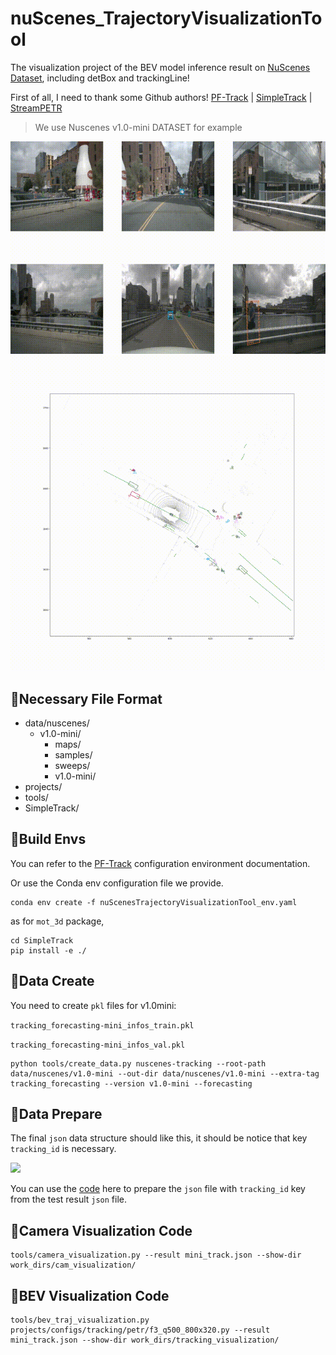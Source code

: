 # nuScenes_TrajectoryVisualizationTool
The visualization project of the BEV model inference result on [NuScenes Dataset](https://www.nuscenes.org/), including detBox and trackingLine!

First of all, I need to thank some Github authors! [PF-Track](https://github.com/TRI-ML/PF-Track) | [SimpleTrack](https://github.com/tusen-ai/SimpleTrack) | [StreamPETR](https://github.com/exiawsh/StreamPETR)

> We use Nuscenes v1.0-mini DATASET for example

<img src="work_dirs/cam_visualization/fcbccedd61424f1b85dcbf8f897f9754/video 00_00_00-00_00_30.gif" width="660px">

<img src="work_dirs/tracking_visualization/fcbccedd61424f1b85dcbf8f897f9754/videobev%2000_00_00-00_00_30.gif" width="660px">


## 🌵Necessary File Format
- data/nuscenes/
  - v1.0-mini/
    - maps/
    - samples/
    - sweeps/
    - v1.0-mini/
- projects/
- tools/
- SimpleTrack/

## 🌵Build Envs

You can refer to the [PF-Track](https://github.com/TRI-ML/PF-Track) configuration environment documentation. 

Or use the Conda env configuration file we provide.

```
conda env create -f nuScenesTrajectoryVisualizationTool_env.yaml
```

as for `mot_3d` package,

```
cd SimpleTrack
pip install -e ./
```

## 🌵Data Create
You need to create `pkl` files for v1.0mini: 

`tracking_forecasting-mini_infos_train.pkl`

`tracking_forecasting-mini_infos_val.pkl`

```
python tools/create_data.py nuscenes-tracking --root-path data/nuscenes/v1.0-mini --out-dir data/nuscenes/v1.0-mini --extra-tag tracking_forecasting --version v1.0-mini --forecasting
```

## 🌵Data Prepare

The final `json` data structure should like this, it should be notice that key `tracking_id` is necessary.

<img src="https://github.com/PrymceQ/nuScenes_TrajectoryVisualizationTool/blob/master/work_dirs/jpg1.png" width="460px">

You can use the [code](https://github.com/PrymceQ/BEVModel_StreamPETR) here to prepare the `json` file with `tracking_id` key from the test result `json` file. 

## 🌵Camera Visualization Code

```
tools/camera_visualization.py --result mini_track.json --show-dir work_dirs/cam_visualization/
```

## 🌵BEV Visualization Code

```
tools/bev_traj_visualization.py projects/configs/tracking/petr/f3_q500_800x320.py --result mini_track.json --show-dir work_dirs/tracking_visualization/
```
